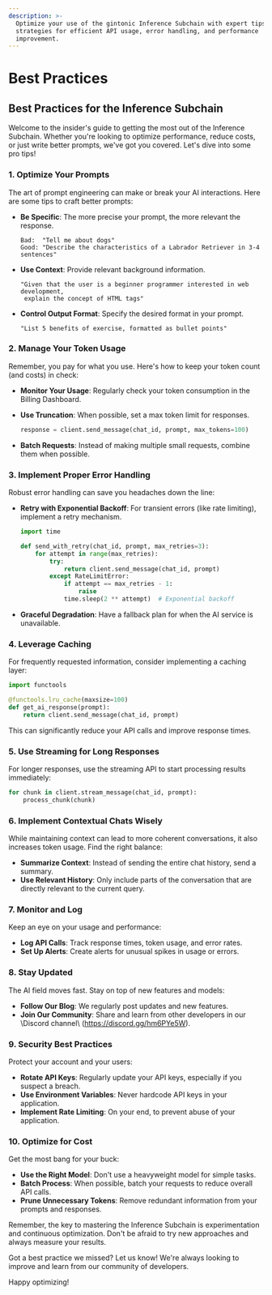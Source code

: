 ```yaml
---
description: >-
  Optimize your use of the gintonic Inference Subchain with expert tips. Learn
  strategies for efficient API usage, error handling, and performance
  improvement.
---
```


# Best Practices

## Best Practices for the Inference Subchain

Welcome to the insider's guide to getting the most out of the Inference Subchain. Whether you're looking to optimize performance, reduce costs, or just write better prompts, we've got you covered. Let's dive into some pro tips!

### 1. Optimize Your Prompts

The art of prompt engineering can make or break your AI interactions. Here are some tips to craft better prompts:

*   **Be Specific**: The more precise your prompt, the more relevant the response.

    ```
    Bad:  "Tell me about dogs"
    Good: "Describe the characteristics of a Labrador Retriever in 3-4 sentences"
    ```
*   **Use Context**: Provide relevant background information.

    ```
    "Given that the user is a beginner programmer interested in web development, 
     explain the concept of HTML tags"
    ```
*   **Control Output Format**: Specify the desired format in your prompt.

    ```
    "List 5 benefits of exercise, formatted as bullet points"
    ```

### 2. Manage Your Token Usage

Remember, you pay for what you use. Here's how to keep your token count (and costs) in check:

* **Monitor Your Usage**: Regularly check your token consumption in the Billing Dashboard.
*   **Use Truncation**: When possible, set a max token limit for responses.

    ```python
    response = client.send_message(chat_id, prompt, max_tokens=100)
    ```
* **Batch Requests**: Instead of making multiple small requests, combine them when possible.

### 3. Implement Proper Error Handling

Robust error handling can save you headaches down the line:

*   **Retry with Exponential Backoff**: For transient errors (like rate limiting), implement a retry mechanism.

    ```python
    import time

    def send_with_retry(chat_id, prompt, max_retries=3):
        for attempt in range(max_retries):
            try:
                return client.send_message(chat_id, prompt)
            except RateLimitError:
                if attempt == max_retries - 1:
                    raise
                time.sleep(2 ** attempt)  # Exponential backoff
    ```
* **Graceful Degradation**: Have a fallback plan for when the AI service is unavailable.

### 4. Leverage Caching

For frequently requested information, consider implementing a caching layer:

```python
import functools

@functools.lru_cache(maxsize=100)
def get_ai_response(prompt):
    return client.send_message(chat_id, prompt)
```

This can significantly reduce your API calls and improve response times.

### 5. Use Streaming for Long Responses

For longer responses, use the streaming API to start processing results immediately:

```python
for chunk in client.stream_message(chat_id, prompt):
    process_chunk(chunk)
```

### 6. Implement Contextual Chats Wisely

While maintaining context can lead to more coherent conversations, it also increases token usage. Find the right balance:

* **Summarize Context**: Instead of sending the entire chat history, send a summary.
* **Use Relevant History**: Only include parts of the conversation that are directly relevant to the current query.

### 7. Monitor and Log

Keep an eye on your usage and performance:

* **Log API Calls**: Track response times, token usage, and error rates.
* **Set Up Alerts**: Create alerts for unusual spikes in usage or errors.

### 8. Stay Updated

The AI field moves fast. Stay on top of new features and models:

* **Follow Our Blog**: We regularly post updates and new features.
* **Join Our Community**: Share and learn from other developers in our \Discord channel\ (https://discord.gg/hm6PYe5W).

### 9. Security Best Practices

Protect your account and your users:

* **Rotate API Keys**: Regularly update your API keys, especially if you suspect a breach.
* **Use Environment Variables**: Never hardcode API keys in your application.
* **Implement Rate Limiting**: On your end, to prevent abuse of your application.

### 10. Optimize for Cost

Get the most bang for your buck:

* **Use the Right Model**: Don't use a heavyweight model for simple tasks.
* **Batch Process**: When possible, batch your requests to reduce overall API calls.
* **Prune Unnecessary Tokens**: Remove redundant information from your prompts and responses.

Remember, the key to mastering the Inference Subchain is experimentation and continuous optimization. Don't be afraid to try new approaches and always measure your results.

Got a best practice we missed? Let us know! We're always looking to improve and learn from our community of developers.

Happy optimizing!
